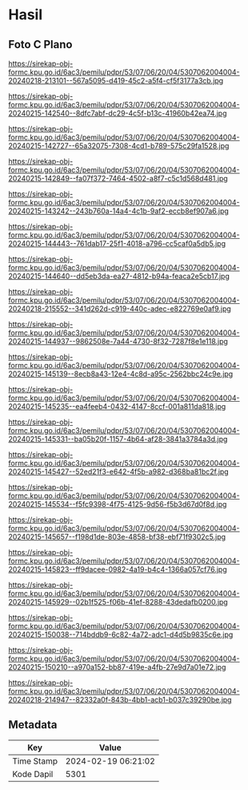 # Hasil

## Foto C Plano

https://sirekap-obj-formc.kpu.go.id/6ac3/pemilu/pdpr/53/07/06/20/04/5307062004004-20240218-213101--567a5095-d419-45c2-a5f4-cf5f3177a3cb.jpg

https://sirekap-obj-formc.kpu.go.id/6ac3/pemilu/pdpr/53/07/06/20/04/5307062004004-20240215-142540--8dfc7abf-dc29-4c5f-b13c-41960b42ea74.jpg

https://sirekap-obj-formc.kpu.go.id/6ac3/pemilu/pdpr/53/07/06/20/04/5307062004004-20240215-142727--65a32075-7308-4cd1-b789-575c29fa1528.jpg

https://sirekap-obj-formc.kpu.go.id/6ac3/pemilu/pdpr/53/07/06/20/04/5307062004004-20240215-142849--fa07f372-7464-4502-a8f7-c5c1d568d481.jpg

https://sirekap-obj-formc.kpu.go.id/6ac3/pemilu/pdpr/53/07/06/20/04/5307062004004-20240215-143242--243b760a-14a4-4c1b-9af2-eccb8ef907a6.jpg

https://sirekap-obj-formc.kpu.go.id/6ac3/pemilu/pdpr/53/07/06/20/04/5307062004004-20240215-144443--761dab17-25f1-4018-a796-cc5caf0a5db5.jpg

https://sirekap-obj-formc.kpu.go.id/6ac3/pemilu/pdpr/53/07/06/20/04/5307062004004-20240215-144640--dd5eb3da-ea27-4812-b94a-feaca2e5cb17.jpg

https://sirekap-obj-formc.kpu.go.id/6ac3/pemilu/pdpr/53/07/06/20/04/5307062004004-20240218-215552--341d262d-c919-440c-adec-e822769e0af9.jpg

https://sirekap-obj-formc.kpu.go.id/6ac3/pemilu/pdpr/53/07/06/20/04/5307062004004-20240215-144937--9862508e-7a44-4730-8f32-7287f8e1e118.jpg

https://sirekap-obj-formc.kpu.go.id/6ac3/pemilu/pdpr/53/07/06/20/04/5307062004004-20240215-145139--8ecb8a43-12e4-4c8d-a95c-2562bbc24c9e.jpg

https://sirekap-obj-formc.kpu.go.id/6ac3/pemilu/pdpr/53/07/06/20/04/5307062004004-20240215-145235--ea4feeb4-0432-4147-8ccf-001a811da818.jpg

https://sirekap-obj-formc.kpu.go.id/6ac3/pemilu/pdpr/53/07/06/20/04/5307062004004-20240215-145331--ba05b20f-1157-4b64-af28-3841a3784a3d.jpg

https://sirekap-obj-formc.kpu.go.id/6ac3/pemilu/pdpr/53/07/06/20/04/5307062004004-20240215-145427--52ed21f3-e642-4f5b-a982-d368ba81bc2f.jpg

https://sirekap-obj-formc.kpu.go.id/6ac3/pemilu/pdpr/53/07/06/20/04/5307062004004-20240215-145534--f5fc9398-4f75-4125-9d56-f5b3d67d0f8d.jpg

https://sirekap-obj-formc.kpu.go.id/6ac3/pemilu/pdpr/53/07/06/20/04/5307062004004-20240215-145657--f198d1de-803e-4858-bf38-ebf71f9302c5.jpg

https://sirekap-obj-formc.kpu.go.id/6ac3/pemilu/pdpr/53/07/06/20/04/5307062004004-20240215-145823--ff9dacee-0982-4a19-b4c4-1366a057cf76.jpg

https://sirekap-obj-formc.kpu.go.id/6ac3/pemilu/pdpr/53/07/06/20/04/5307062004004-20240215-145929--02b1f525-f06b-41ef-8288-43dedafb0200.jpg

https://sirekap-obj-formc.kpu.go.id/6ac3/pemilu/pdpr/53/07/06/20/04/5307062004004-20240215-150038--714bddb9-6c82-4a72-adc1-d4d5b9835c6e.jpg

https://sirekap-obj-formc.kpu.go.id/6ac3/pemilu/pdpr/53/07/06/20/04/5307062004004-20240215-150210--a970a152-bb87-419e-a4fb-27e9d7a01e72.jpg

https://sirekap-obj-formc.kpu.go.id/6ac3/pemilu/pdpr/53/07/06/20/04/5307062004004-20240218-214947--82332a0f-843b-4bb1-acb1-b037c39290be.jpg


## Metadata

| Key        | Value               |
| ---------- | ------------------- |
| Time Stamp | 2024-02-19 06:21:02 |
| Kode Dapil | 5301                |



